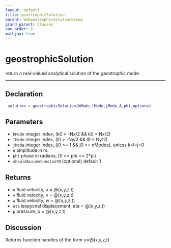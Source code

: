```yaml
---
layout: default
title: geostrophicSolution
parent: WVGeostrophicSolutionGroup
grand_parent: Classes
nav_order: 3
mathjax: true
---
```


#  geostrophicSolution

return a real-valued analytical solution of the geostrophic mode


---

## Declaration
```matlab
 solution = geostrophicSolution(kMode,lMode,jMode,A,phi,options)
```
## Parameters
+ `kMode`  integer index, (k0 > -Nx/2 && k0 < Nx/2)
+ `lMode`  integer index, (l0 > -Ny/2 && l0 < Ny/2)
+ `jMode`  integer index, (j0 >= 1 && j0 <= nModes), unless k=l=j=0
+ `A`  amplitude in m.
+ `phi`  phase in radians, (0 <= phi <= 2*pi)
+ `shouldAssumeConstantN`  (optional) default 1

## Returns
+ `u`  fluid velocity, u = @(x,y,z,t)
+ `v`  fluid velocity, v = @(x,y,z,t)
+ `w`  fluid velocity, w = @(x,y,z,t)
+ `eta`  isopycnal displacement, eta = @(x,y,z,t)
+ `p`  pressure, p = @(x,y,z,t)

## Discussion

  Returns function handles of the form u=@(x,y,z,t)
 
                          
